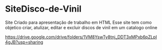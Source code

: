 # SiteDisco-de-Vinil
Site Criado para apresentação de trabalho em HTML
Esse site tem como objetico criar, atulizar, editar e excluir discos de vinil em um catalogo online

https://drive.google.com/drive/folders/1VM8YswTy8tnj_DDT3xMPxb6pZLpI4gJB?usp=sharing
